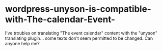 # wordpress-unyson-is-compatible-with-The-calendar-Event-
I've troubles on translating "The event calendar" content with the "unyson" translating plugin... some texts don't seem permitted to be changed. Can anyone help me?
